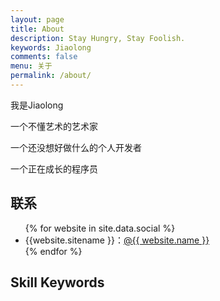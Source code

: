 ```yaml
---
layout: page
title: About
description: Stay Hungry, Stay Foolish.
keywords: Jiaolong
comments: false
menu: 关于
permalink: /about/
---
```


我是Jiaolong

一个不懂艺术的艺术家

一个还没想好做什么的个人开发者

一个正在成长的程序员

## 联系

<ul>
{% for website in site.data.social %}
<li>{{website.sitename }}：<a href="{{ website.url }}" target="_blank">@{{ website.name }}</a></li>
{% endfor %}
<!-- {% if site.url contains 'jiaolong.space' %}
<li>
<img style="height:192px;width:192px;border:1px solid lightgrey;" src="{{ assets_base_url }}/assets/images/qrcode.jpg"/>
</li>
{% endif %} -->
</ul>


## Skill Keywords
<div style="border: 0px solid;
    filter: drop-shadow(1px 1px 5px rgba(0,0,0,.5));
    position: relative;
    transform: translate(-50%,0%);
    left: 50%;">
<svg id="mindmap" style="     width: 1000px;     height: 800px; "></svg>
</div>
<script src="https://cdn.jsdelivr.net/npm/d3@6.6.0"></script><script src="https://cdn.jsdelivr.net/npm/markmap-view@0.2.3"></script>
<script>((e,t,r)=>{const{Markmap:n}=e();window.mm=n.create("svg#mindmap",null==t?void 0:t(),r)})(()=>window.markmap,t=>{return t=t||window.d3,{color:(n=t.scaleOrdinal(t.schemeCategory10),t=>n(t.p.i))};var n},{"t":"heading","d":1,"p":{"lines":[0,1]},"v":"技能树","c":[{"t":"heading","d":2,"p":{"lines":[2,3]},"v":"后端","c":[{"t":"heading","d":3,"p":{"lines":[4,5]},"v":"Java","c":[{"t":"list_item","d":5,"p":{"lines":[6,7]},"v":"基础","c":[{"t":"list_item","d":7,"p":{"lines":[8,9]},"v":"基础"},{"t":"list_item","d":7,"p":{"lines":[9,10]},"v":"集合"},{"t":"list_item","d":7,"p":{"lines":[10,11]},"v":"多线程"},{"t":"list_item","d":7,"p":{"lines":[11,12]},"v":"反射"}]},{"t":"list_item","d":5,"p":{"lines":[13,14]},"v":"web"},{"t":"list_item","d":5,"p":{"lines":[14,15]},"v":"框架","c":[{"t":"list_item","d":7,"p":{"lines":[16,17]},"v":"Spring","c":[{"t":"list_item","d":9,"p":{"lines":[18,19]},"v":"SpringMVC"},{"t":"list_item","d":9,"p":{"lines":[19,20]},"v":"SpringBoot"},{"t":"list_item","d":9,"p":{"lines":[20,21]},"v":"SpringCloud"}]},{"t":"list_item","d":7,"p":{"lines":[22,23]},"v":"MyBatis"},{"t":"list_item","d":7,"p":{"lines":[23,24]},"v":"Shiro"}]}]}]},{"t":"heading","d":2,"p":{"lines":[25,26]},"v":"前端","c":[{"t":"heading","d":3,"p":{"lines":[27,28]},"v":"基础","c":[{"t":"list_item","d":5,"p":{"lines":[29,30]},"v":"HTML"},{"t":"list_item","d":5,"p":{"lines":[30,31]},"v":"CSS"},{"t":"list_item","d":5,"p":{"lines":[31,32]},"v":"jQuery"},{"t":"list_item","d":5,"p":{"lines":[32,33]},"v":"JavaScript"}]},{"t":"heading","d":3,"p":{"lines":[34,35]},"v":"框架","c":[{"t":"list_item","d":5,"p":{"lines":[36,37]},"v":"Vue"}]}]},{"t":"heading","d":2,"p":{"lines":[38,39]},"v":"操作系统","c":[{"t":"heading","d":3,"p":{"lines":[40,41]},"v":"Linux"}]},{"t":"heading","d":2,"p":{"lines":[42,43]},"v":"数据库","c":[{"t":"heading","d":3,"p":{"lines":[44,45]},"v":"MySQL"}]}]})</script>




<!-- {% for skill in site.data.skills %}
### {{ skill.name }}
<div class="btn-inline">
{% for keyword in skill.keywords %}
<button class="btn btn-outline" type="button">{{ keyword }}</button>
{% endfor %}
</div>
{% endfor %}
 -->